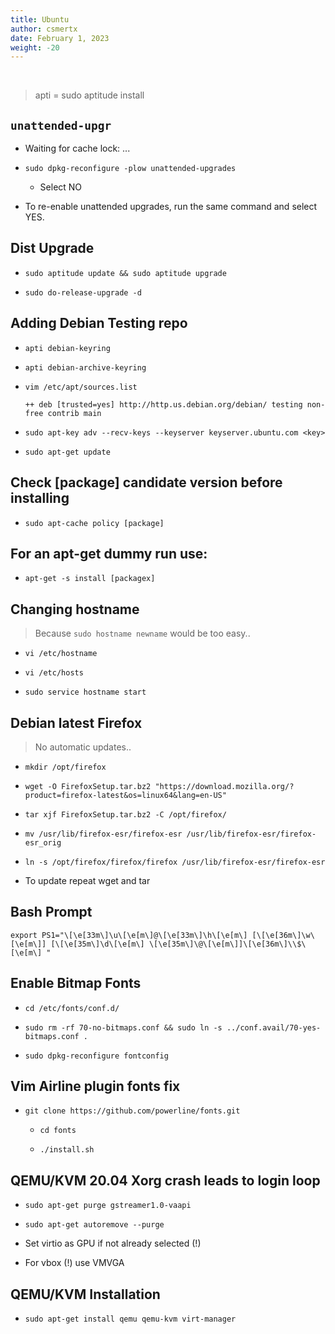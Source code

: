 ```yaml
---
title: Ubuntu
author: csmertx
date: February 1, 2023
weight: -20
---
```


<br />

> apti = sudo aptitude install

## ```unattended-upgr```

- Waiting for cache lock: ...

- ```sudo dpkg-reconfigure -plow unattended-upgrades```

    - Select NO

- To re-enable unattended upgrades, run the same command and select YES.

## Dist Upgrade

- ```sudo aptitude update && sudo aptitude upgrade```

- ```sudo do-release-upgrade -d```

## Adding Debian Testing repo

- ```apti debian-keyring```

- ```apti debian-archive-keyring```

- ```vim /etc/apt/sources.list```

    ```
    ++ deb [trusted=yes] http://http.us.debian.org/debian/ testing non-free contrib main
    ```

- ```sudo apt-key adv --recv-keys --keyserver keyserver.ubuntu.com <key>```

- ```sudo apt-get update```

## Check [package] candidate version before installing

- ```sudo apt-cache policy [package]```

## For an apt-get dummy run use:

- ```apt-get -s install [packagex]```

## Changing hostname 

> Because ```sudo hostname newname``` would be too easy..

- ```vi /etc/hostname```

- ```vi /etc/hosts```

- ```sudo service hostname start```

## Debian latest Firefox

> No automatic updates..

- ```mkdir /opt/firefox```

- ```wget -O FirefoxSetup.tar.bz2 "https://download.mozilla.org/?product=firefox-latest&os=linux64&lang=en-US"```

- ```tar xjf FirefoxSetup.tar.bz2 -C /opt/firefox/```

- ```mv /usr/lib/firefox-esr/firefox-esr /usr/lib/firefox-esr/firefox-esr_orig```

- ```ln -s /opt/firefox/firefox/firefox /usr/lib/firefox-esr/firefox-esr```

- To update repeat wget and tar

## Bash Prompt

```
export PS1="\[\e[33m\]\u\[\e[m\]@\[\e[33m\]\h\[\e[m\] [\[\e[36m\]\w\[\e[m\]] [\[\e[35m\]\d\[\e[m\] \[\e[35m\]\@\[\e[m\]]\[\e[36m\]\\$\[\e[m\] "
```

## Enable Bitmap Fonts

- ```cd /etc/fonts/conf.d/```

- ```sudo rm -rf 70-no-bitmaps.conf && sudo ln -s ../conf.avail/70-yes-bitmaps.conf .```

- ```sudo dpkg-reconfigure fontconfig```

## Vim Airline plugin fonts fix

- ```git clone https://github.com/powerline/fonts.git```

    - ```cd fonts```

    - ```./install.sh```

## QEMU/KVM 20.04 Xorg crash leads to login loop

- ```sudo apt-get purge gstreamer1.0-vaapi```

- ```sudo apt-get autoremove --purge```

- Set virtio as GPU if not already selected (!)

- For vbox (!) use VMVGA

## QEMU/KVM Installation

- ```sudo apt-get install qemu qemu-kvm virt-manager```
